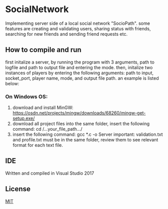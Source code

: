 # SocialNetwork
Implementing server side of a local social network "SocioPath". some features are creating and validating users, sharing status with friends, searching for new friends and sending friend requests etc.

## How to compile and run
first initalize a server, by running the program with 3 arguments, path to logfile and path to output file and entering the mode.
then, initalize two instances of players by entering the following arguments: path to input, socket_port, player name, mode, and output file path.
an example is listed below:

### On Windows OS: 
1. download and install MinGW: https://osdn.net/projects/mingw/downloads/68260/mingw-get-setup.exe/
2. download all project files into the same folder, insert the following command: cd /...your_file_path.../
3. insert the following command: gcc *.c -o Server
important: validation.txt and profile.txt must be in the same folder, review them to see relevant format for each text file. 


## IDE
Written and compiled in Visual Studio 2017

## License
[MIT](https://choosealicense.com/licenses/mit/)
